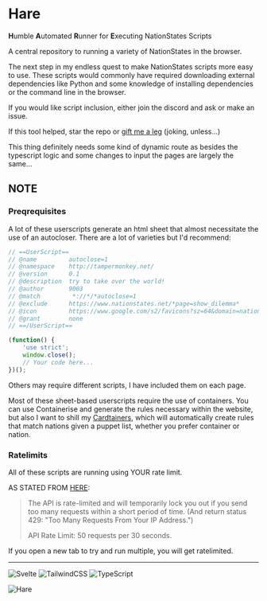 # Hare

**H**umble **A**utomated **R**unner for **E**xecuting NationStates Scripts 

A central repository to running a variety of NationStates in the browser. 

The next step in my endless quest to make NationStates scripts more easy to use. These scripts would commonly have required downloading external dependencies like Python and some knowledge of installing dependencies or the command line in the browser.

If you would like script inclusion, either join the discord and ask or make an issue.

If this tool helped, star the repo or [gift me a leg](https://www.nationstates.net/nation=kractero) (joking, unless...)

This thing definitely needs some kind of dynamic route as besides the typescript logic and some changes to input the pages are largely the same...

## NOTE

### Preqrequisites
A lot of these userscripts generate an html sheet that almost necessitate the use of an autocloser. There are a lot of varieties but I'd recommend:
```js
// ==UserScript==
// @name         autoclose=1
// @namespace    http://tampermonkey.net/
// @version      0.1
// @description  try to take over the world!
// @author       9003
// @match         *://*/*autoclose=1
// @exclude      https://www.nationstates.net/*page=show_dilemma*
// @icon         https://www.google.com/s2/favicons?sz=64&domain=nationstates.net// 
// @grant        none
// ==/UserScript==

(function() {
    'use strict';
    window.close();
    // Your code here...
})();
```

Others may require different scripts, I have included them on each page.

Most of these sheet-based userscripts require the use of containers. You can use Containerise and generate the rules necessary within the website, but also I want to shill my [Cardtainers](https://addons.mozilla.org/en-US/firefox/addon/cardtainers/), which will automatically create rules that match nations given a puppet list, whether you prefer container or nation.

### Ratelimits
All of these scripts are running using YOUR rate limit. 

AS STATED FROM [HERE](https://www.nationstates.net/pages/api.html):

>The API is rate-limited and will temporarily lock you out if you send too many requests within a short period of time. (And return status 429: "Too Many Requests From Your IP Address.")
>
>API Rate Limit: 50 requests per 30 seconds. 

If you open a new tab to try and run multiple, you will get ratelimited.

<hr>

![Svelte](https://img.shields.io/badge/svelte-%23f1413d.svg?style=for-the-badge&logo=svelte&logoColor=white)
![TailwindCSS](https://img.shields.io/badge/tailwindcss-%2338B2AC.svg?style=for-the-badge&logo=tailwind-css&logoColor=white)
![TypeScript](https://img.shields.io/badge/typescript-%23007ACC.svg?style=for-the-badge&logo=typescript&logoColor=white)

![Hare](https://static.miraheze.org/bluearchivewiki/4/47/Hare.png?20210217174626)